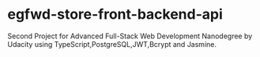 # egfwd-store-front-backend-api
Second Project for Advanced Full-Stack Web Development Nanodegree by Udacity using TypeScript,PostgreSQL,JWT,Bcrypt and Jasmine.
